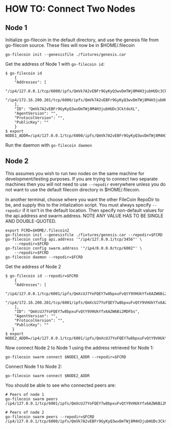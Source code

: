 # HOW TO: Connect Two Nodes

## Node 1

Initialize go-filecoin in the default directory, and use the genesis file from go-filecoin source.  These files will now be in $HOME/.filecoin

```go-filecoin init --genesisfile ./fixtures/genesis.car```

Get the address of Node 1 with `go-filecoin id`:
```
$ go-filecoin id
    {
	"Addresses": [
		"/ip4/127.0.0.1/tcp/6000/ipfs/QmVk7A2vEBFr9GyKyQ3wvDmTWj8M4H3jubHUDc3CktdoXL",
		"/ip4/172.16.200.201/tcp/6000/ipfs/QmVk7A2vEBFr9GyKyQ3wvDmTWj8M4H3jubHUDc3CktdoXL"
	],
	"ID": "QmVk7A2vEBFr9GyKyQ3wvDmTWj8M4H3jubHUDc3CktdoXL",
	"AgentVersion": "",
	"ProtocolVersion": "",
	"PublicKey": ""
    }
$ export NODE1_ADDR=/ip4/127.0.0.1/tcp/6000/ipfs/QmVk7A2vEBFr9GyKyQ3wvDmTWj8M4H3jubHUDc3CktdoXL    
```

Run the daemon with `go-filecoin daemon`

## Node 2
This assumes you wish to run two nodes on the same machine for development/testing purposes. If you are trying to connect two separate machines then you will not need to use `--repodir` everywhere unless you do not want to use the default filecoin directory in $HOME/.filecoin.

In another terminal, choose where you want the other FileCoin RepoDir to be, and supply this to the intialization script. You must always specify `--repodir` if it isn't in the default location.
Then specify non-default values for the api.address and swarm.address. NOTE ANY VALUE HAS TO BE SINGLE AND DOUBLE-QUOTED.

```
export FCRD=$HOME/.filecoin2
go-filecoin init --genesisfile ./fixtures/genesis.car --repodir=$FCRD
go-filecoin config api.address '"/ip4/127.0.0.1/tcp/3456"' \
    --repodir=$FCRD
go-filecoin config swarm.address '"/ip4/0.0.0.0/tcp/6002"' \
    --repodir=$FCRD
go-filecoin daemon --repodir=$FCRD
```

Get the address of Node 2
```
$ go-filecoin id --repodir=$FCRD
    {
   	"Addresses": [
   		"/ip4/127.0.0.1/tcp/6001/ipfs/QmXcUJ7YoFQEY7w8bpxuFvQtY9VHUkYfx6AZW6Bi2MDFbs",
   		"/ip4/172.16.200.201/tcp/6001/ipfs/QmXcUJ7YoFQEY7w8bpxuFvQtY9VHUkYfx6AZW6Bi2MDFbs"
   	],
   	"ID": "QmXcUJ7YoFQEY7w8bpxuFvQtY9VHUkYfx6AZW6Bi2MDFbs",
   	"AgentVersion": "",
   	"ProtocolVersion": "",
   	"PublicKey": ""
   }
$ export NODE2_ADDR=/ip4/127.0.0.1/tcp/6001/ipfs/QmXcUJ7YoFQEY7w8bpxuFvQtY9VHUkYfx6AZW6Bi2MDFbs    
```

Now connect Node 2 to Node 1 using the address retrieved for Node 1:
```
go-filecoin swarm connect $NODE1_ADDR --repodir=$FCRD
```

Connect Node 1 to Node 2:
```
go-filecoin swarm connect $NODE2_ADDR
```

You should be able to see who connected peers are:
```
# Peers of node 1
go-filecoin swarm peers
/ip4/127.0.0.1/tcp/6001/ipfs/QmXcUJ7YoFQEY7w8bpxuFvQtY9VHUkYfx6AZW6Bi2MDFbs

# Peers of node 2
go-filecoin swarm peers --repodir=$FCRD
/ip4/127.0.0.1/tcp/6000/ipfs/QmVk7A2vEBFr9GyKyQ3wvDmTWj8M4H3jubHUDc3CktdoXL
```